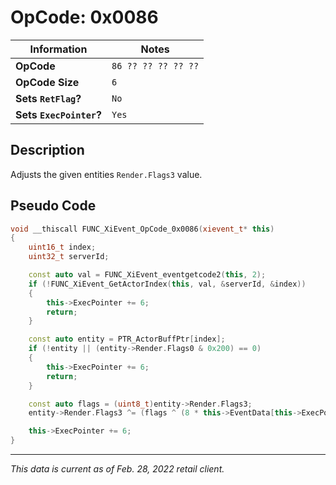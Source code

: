 # OpCode: 0x0086

| Information               | Notes |
|---                        |---    |
| **OpCode**                | `86 ?? ?? ?? ?? ??` |
| **OpCode Size**           | `6`   |
| **Sets `RetFlag`?**       | `No`  |
| **Sets `ExecPointer`?**   | `Yes` |

## Description

Adjusts the given entities `Render.Flags3` value.

## Pseudo Code

```cpp
void __thiscall FUNC_XiEvent_OpCode_0x0086(xievent_t* this)
{
    uint16_t index;
    uint32_t serverId;

    const auto val = FUNC_XiEvent_eventgetcode2(this, 2);
    if (!FUNC_XiEvent_GetActorIndex(this, val, &serverId, &index))
    {
        this->ExecPointer += 6;
        return;
    }

    const auto entity = PTR_ActorBuffPtr[index];
    if (!entity || (entity->Render.Flags0 & 0x200) == 0)
    {
        this->ExecPointer += 6;
        return;
    }

    const auto flags = (uint8_t)entity->Render.Flags3;
    entity->Render.Flags3 ^= (flags ^ (8 * this->EventData[this->ExecPointer + 1])) & 8

    this->ExecPointer += 6;
}
```

---

_This data is current as of Feb. 28, 2022 retail client._